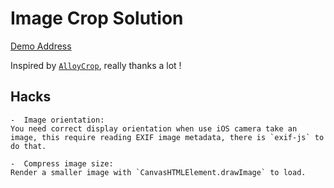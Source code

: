 # Image Crop Solution

[Demo Address](https://venecy.github.io/image-crop/)


Inspired by [`AlloyCrop`](https://github.com/AlloyTeam/AlloyCrop), really thanks a lot !

## Hacks

    -  Image orientation: 
    You need correct display orientation when use iOS camera take an image, this require reading EXIF image metadata, there is `exif-js` to do that.

    -  Compress image size: 
    Render a smaller image with `CanvasHTMLElement.drawImage` to load.
    
